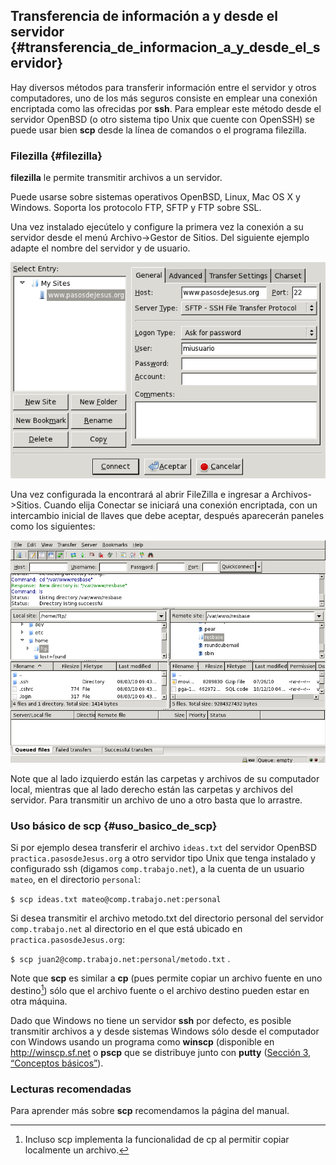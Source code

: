 ## Transferencia de información a y desde el servidor {#transferencia_de_informacion_a_y_desde_el_servidor}

Hay diversos métodos para transferir información entre el servidor y otros computadores, uno de los más seguros consiste en emplear una conexión encriptada como las ofrecidas por **ssh**. Para emplear este método desde el servidor OpenBSD (o otro sistema tipo Unix que cuente con OpenSSH) se puede usar bien **scp** desde la línea de comandos o el programa filezilla.

### Filezilla {#filezilla}

**filezilla** le permite transmitir archivos a un servidor.

Puede usarse sobre sistemas operativos OpenBSD, Linux, Mac OS X y Windows. Soporta los protocolo FTP, SFTP y FTP sobre SSL.

Una vez instalado ejecútelo y configure la primera vez la conexión a su servidor desde el menú Archivo->Gestor de Sitios. Del siguiente ejemplo adapte el nombre del servidor y de usuario.

![Configuración de una conexión con filezilla](img/filezillaconexion.png)
              
Una vez configurada la encontrará al abrir FileZilla e ingresar a Archivos->Sitios. Cuando elija Conectar se iniciará una conexión encriptada, con un intercambio inicial de llaves que debe aceptar, después aparecerán paneles como los siguientes:

![filezilla en operación](img/filezilla.png)
              
Note que al lado izquierdo están las carpetas y archivos de su computador local, mientras que al lado derecho están las carpetas y archivos del servidor. Para transmitir un archivo de uno a otro basta que lo arrastre.

### Uso básico de scp {#uso_basico_de_scp}

Si por ejemplo desea transferir el archivo ```ideas.txt``` del servidor OpenBSD ```practica.pasosdeJesus.org``` a otro servidor tipo Unix que tenga instalado y configurado ssh (digamos ```comp.trabajo.net```), a la cuenta de un usuario ```mateo```, en el directorio ```personal```:

```$ scp ideas.txt mateo@comp.trabajo.net:personal```
		
Si desea transmitir el archivo metodo.txt del directorio personal del servidor ```comp.trabajo.net``` al directorio en el que está ubicado en ```practica.pasosdeJesus.org```:

```$ scp juan2@comp.trabajo.net:personal/metodo.txt``` .
		
Note que **scp** es similar a **cp** (pues permite copiar un archivo fuente en uno destino[^transferencia.1]) sólo que el archivo fuente o el archivo destino pueden estar en otra máquina.

[^transferencia.1]: Incluso scp implementa la funcionalidad de cp al permitir 
	copiar localmente un archivo.

Dado que Windows no tiene un servidor **ssh** por defecto, es posible transmitir archivos a y desde sistemas Windows sólo desde el computador con Windows usando un programa como **winscp** (disponible en http://winscp.sf.net o **pscp** que se distribuye junto con **putty** ([Sección 3, “Conceptos básicos”](http://socrates.io/#KaOWf1G)).

### Lecturas recomendadas 

Para aprender más sobre **scp** recomendamos la página del manual.
